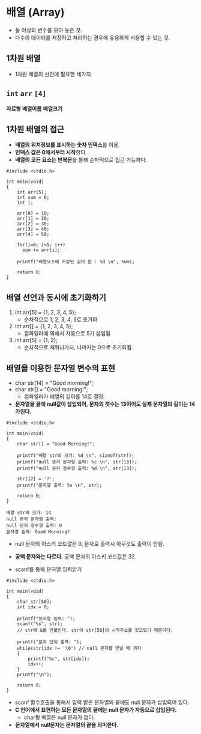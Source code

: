 # 배열 (Array)
- 둘 이상의 변수를 모아 놓은 것.
- 다수의 데이터를 저장하고 처리하는 경우에 유용하게 사용할 수 있는 것.

## 1차원 배열
- 1차원 배열의 선언에 필요한 세가지
## `int` `arr` `[4]`
**자료형** **배열이름** **배열크기**

## 1차원 배열의 접근
- **배열의 위치정보를 표시하는 숫자 인덱스**를 이용.
- **인덱스 값은 0에서부터 시작**한다.
- **배열의 모든 요소는 반복문**을 통해 순차적으로 접근 가능하다.
```
#include <stdio.h>

int main(void)
{
    int arr[5];
    int sum = 0;
    int i;
    
    arr[0] = 10;
    arr[1] = 20;
    arr[2] = 30;
    arr[3] = 40;
    arr[4] = 50;
    
    for(i=0; i<5; i++)
      sum += arr[i];
    
    printf("배열요소에 저장된 값의 합 : %d \n", sum);
    
    return 0;
}
```
## 배열 선언과 동시에 초기화하기
1. int arr[5] = {1, 2, 3, 4, 5};
    - 순차적으로 1, 2, 3, 4, 5로 초기화
2. int arr[] = {1, 2, 3, 4, 5};
    - 컴파일러에 의해서 자동으로 5가 삽입됨
3. int arr[5] = {1, 2};
    - 순차적으로 채워나가되, 나머지는 0으로 초기화됨.
## 배열을 이용한 문자열 변수의 표현
- char str[14] = "Good morning!";
- char str[] = "Good morning!";
    - 컴파일러가 배열의 길이를 14로 결정.
- **문자열을 끝에 null값이 삽입되어, 문자의 갯수는 13이어도 실제 문자열의 길이는 14가된다.**
```
#include <stdio.h>

int main(void)
{
    char str[] = "Good Morning!";
    
    printf("배열 str의 크기: %d \n", sizeof(str));
    printf("null 문자 문자형 출력: %c \n", str[13]);
    printf("null 문자 정수형 출력: %d \n", str[13]);
    
    str[12] = '?';
    printf("문자열 출력: %s \n", str);
    
    return 0;
}
```
```
배열 str의 크기: 14
null 문자 문자형 출력:
null 문자 정수형 출력: 0
문자열 출력: Good Morning?
```
- null 문자의 아스키 코드값은 0, 문자로 출력시 아무것도 출력이 안됨.
- **공백 문자와는 다르다.** 공백 문자의 아스키 코드값은 32.

- scanf를 통해 문자열 입력받기
```
#include <stdio.h>

int main(void)
{
    char str[50];
    int idx = 0;
    
    printf("문자열 입력: ");
    scanf("%s", str); 
    // str에 &를 안붙인다. str이 str[50]의 시작주소를 갖고있기 때문이다.
    
    printf("문자 단위 출력: ");
    while(str[idx != '\0') // null 문자를 만날 때 까지
    {
        printf("%c", str[idx]);
        idx++;
    }
    printf("\n");
    
    return 0;
}
```

- scanf 함수호출을 통해서 입력 받은 문자열의 끝에도 null 문자가 삽입되어 있다.
- **C 언어에서 표현하는 모든 문자열의 끝에는 null 문자가 자동으로 삽입된다.**
    - char형 배열은 null 문자가 없다.
- **문자열에서 null문자는 문자열의 끝을 의미한다.**

